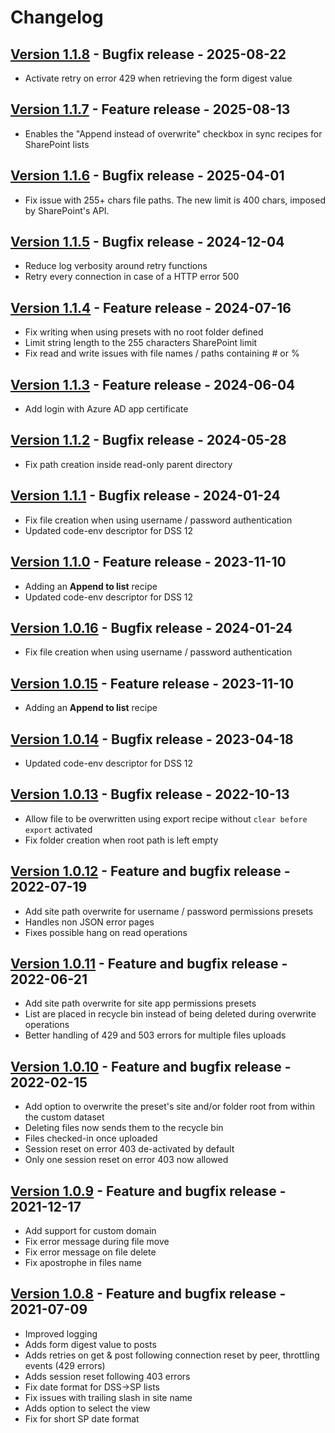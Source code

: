 # Changelog

## [Version 1.1.8](https://github.com/dataiku/dss-plugin-sharepoint-online/releases/tag/v1.1.8) - Bugfix release - 2025-08-22

- Activate retry on error 429 when retrieving the form digest value

## [Version 1.1.7](https://github.com/dataiku/dss-plugin-sharepoint-online/releases/tag/v1.1.7) - Feature release - 2025-08-13

- Enables the "Append instead of overwrite" checkbox in sync recipes for SharePoint lists

## [Version 1.1.6](https://github.com/dataiku/dss-plugin-sharepoint-online/releases/tag/v1.1.6) - Bugfix release - 2025-04-01

- Fix issue with 255+ chars file paths. The new limit is 400 chars, imposed by SharePoint's API.

## [Version 1.1.5](https://github.com/dataiku/dss-plugin-sharepoint-online/releases/tag/v1.1.5) - Bugfix release - 2024-12-04

- Reduce log verbosity around retry functions
- Retry every connection in case of a HTTP error 500

## [Version 1.1.4](https://github.com/dataiku/dss-plugin-sharepoint-online/releases/tag/v1.1.4) - Feature release - 2024-07-16

- Fix writing when using presets with no root folder defined
- Limit string length to the 255 characters SharePoint limit
- Fix read and write issues with file names / paths containing # or %

## [Version 1.1.3](https://github.com/dataiku/dss-plugin-sharepoint-online/releases/tag/v1.1.3) - Feature release - 2024-06-04

- Add login with Azure AD app certificate

## [Version 1.1.2](https://github.com/dataiku/dss-plugin-sharepoint-online/releases/tag/v1.1.2) - Bugfix release - 2024-05-28

- Fix path creation inside read-only parent directory

## [Version 1.1.1](https://github.com/dataiku/dss-plugin-sharepoint-online/releases/tag/v1.1.1) - Bugfix release - 2024-01-24

- Fix file creation when using username / password authentication
- Updated code-env descriptor for DSS 12

## [Version 1.1.0](https://github.com/dataiku/dss-plugin-sharepoint-online/releases/tag/v1.1.0) - Feature release - 2023-11-10

- Adding an **Append to list** recipe
- Updated code-env descriptor for DSS 12

## [Version 1.0.16](https://github.com/dataiku/dss-plugin-sharepoint-online/releases/tag/v1.0.16) - Bugfix release - 2024-01-24

- Fix file creation when using username / password authentication

## [Version 1.0.15](https://github.com/dataiku/dss-plugin-sharepoint-online/releases/tag/v1.0.15) - Feature release - 2023-11-10

- Adding an **Append to list** recipe

## [Version 1.0.14](https://github.com/dataiku/dss-plugin-sharepoint-online/releases/tag/v1.0.14) - Bugfix release - 2023-04-18

- Updated code-env descriptor for DSS 12

## [Version 1.0.13](https://github.com/dataiku/dss-plugin-sharepoint-online/releases/tag/v1.0.13) - Bugfix release - 2022-10-13

- Allow file to be overwritten using export recipe without `clear before export` activated
- Fix folder creation when root path is left empty

## [Version 1.0.12](https://github.com/dataiku/dss-plugin-sharepoint-online/releases/tag/v1.0.12) - Feature and bugfix release - 2022-07-19

- Add site path overwrite for username / password permissions presets
- Handles non JSON error pages
- Fixes possible hang on read operations

## [Version 1.0.11](https://github.com/dataiku/dss-plugin-sharepoint-online/releases/tag/v1.0.11) - Feature and bugfix release - 2022-06-21

- Add site path overwrite for site app permissions presets
- List are placed in recycle bin instead of being deleted during overwrite operations
- Better handling of 429 and 503 errors for multiple files uploads

## [Version 1.0.10](https://github.com/dataiku/dss-plugin-sharepoint-online/releases/tag/v1.0.10) - Feature and bugfix release - 2022-02-15

- Add option to overwrite the preset's site and/or folder root from within the custom dataset
- Deleting files now sends them to the recycle bin
- Files checked-in once uploaded
- Session reset on error 403 de-activated by default
- Only one session reset on error 403 now allowed

## [Version 1.0.9](https://github.com/dataiku/dss-plugin-sharepoint-online/releases/tag/v1.0.9) - Feature and bugfix release - 2021-12-17

- Add support for custom domain
- Fix error message during file move
- Fix error message on file delete
- Fix apostrophe in files name

## [Version 1.0.8](https://github.com/dataiku/dss-plugin-sharepoint-online/releases/tag/v1.0.8) - Feature and bugfix release - 2021-07-09

- Improved logging
- Adds form digest value to posts
- Adds retries on get & post following connection reset by peer, throttling events (429 errors)
- Adds session reset following 403 errors
- Fix date format for DSS->SP lists
- Fix issues with trailing slash in site name
- Adds option to select the view
- Fix for short SP date format
